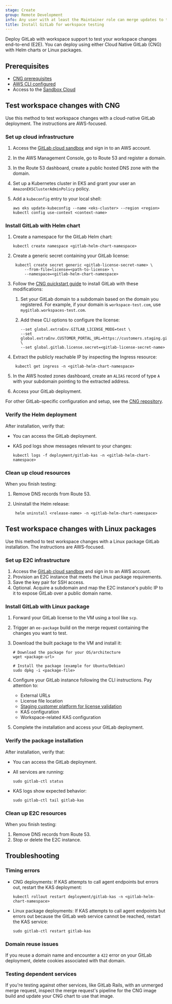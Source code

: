 ```yaml
---
stage: Create
group: Remote Development
info: Any user with at least the Maintainer role can merge updates to this content. For details, see https://docs.gitlab.com/development/development_processes/#development-guidelines-review.
title: Install GitLab for workspace testing
---
```


Deploy GitLab with workspace support to test your workspace changes end-to-end (E2E).
You can deploy using either Cloud Native GitLab (CNG) with Helm charts or Linux packages.

## Prerequisites

- [CNG prerequisites](https://gitlab.com/gitlab-org/charts/gitlab/-/blob/master/doc/quickstart/_index.md?ref_type=heads#prerequisites)
- [AWS CLI configured](https://docs.aws.amazon.com/cli/latest/userguide/getting-started-quickstart.html)
- Access to the [Sandbox Cloud](https://gitlabsandbox.cloud/login)

## Test workspace changes with CNG

Use this method to test workspace changes with a cloud-native GitLab deployment. The instructions
are AWS-focused.

### Set up cloud infrastructure

1. Access the [GitLab cloud sandbox](https://gitlabsandbox.cloud/cloud) and sign in to an AWS account.
1. In the AWS Management Console, go to Route 53 and register a domain.
1. In the Route 53 dashboard, create a public hosted DNS zone with the domain.
1. Set up a Kubernetes cluster in EKS and grant your user an `AmazonEKSClusterAdminPolicy` policy.
1. Add a `kubeconfig` entry to your local shell:

   ```shell
   aws eks update-kubeconfig --name <eks-cluster> --region <region>
   kubectl config use-context <context-name>
   ```

### Install GitLab with Helm chart

1. Create a namespace for the GitLab Helm chart:

   ```shell
   kubectl create namespace <gitlab-helm-chart-namespace>
   ```

1. Create a generic secret containing your GitLab license:

   ```shell
    kubectl create secret generic <gitlab-license-secret-name> \
        --from-file=license=<path-to-license> \
        --namespace=<gitlab-helm-chart-namespace>
   ```

1. Follow the [CNG quickstart guide](https://gitlab.com/gitlab-org/charts/gitlab/-/blob/master/doc/quickstart/_index.md?ref_type=heads#install-gitlab) to install GitLab with these modifications:

   1. Set your GitLab domain to a subdomain based on the domain you registered.
      For example, if your domain is `workspace-test.com`, use `mygitlab.workspaces-test.com`.
   1. Add these CLI options to configure the license:

      ```shell
      --set global.extraEnv.GITLAB_LICENSE_MODE=test \
      --set global.extraEnv.CUSTOMER_PORTAL_URL=https://customers.staging.gitlab.com \
      --set global.gitlab.license.secret=<gitlab-license-secret-name>
      ```

1. Extract the publicly reachable IP by inspecting the Ingress resource:

   ```shell
    kubectl get ingress -n <gitlab-helm-chart-namespace>
   ```

1. In the AWS hosted zones dashboard, create an `ALIAS` record of type `A` with your subdomain pointing
   to the extracted address.
1. Access your GitLab deployment.

For other GitLab-specific configuration and setup, see the
[CNG repository](https://gitlab.com/gitLab-org/charts/gitlab/-/blob/master/).

### Verify the Helm deployment

After installation, verify that:

- You can access the GitLab deployment.
- KAS pod logs show messages relevant to your changes:

  ```shell
  kubectl logs -f deployment/gitlab-kas -n <gitlab-helm-chart-namespace>
  ```

### Clean up cloud resources

When you finish testing:

1. Remove DNS records from Route 53.
1. Uninstall the Helm release:

   ```shell
    helm uninstall <release-name> -n <gitlab-helm-chart-namespace>
   ```

## Test workspace changes with Linux packages

Use this method to test workspace changes with a Linux package GitLab installation. The instructions
are AWS-focused.

### Set up E2C infrastructure

1. Access the [GitLab cloud sandbox](https://gitlabsandbox.cloud/cloud) and sign in to an AWS account.
1. Provision an E2C instance that meets the Linux package requirements.
1. Save the key pair for SSH access.
1. Optional. Acquire a subdomain and map the E2C instance's public IP to it to expose GitLab over a
   public domain name.

### Install GitLab with Linux package

1. Forward your GitLab license to the VM using a tool like `scp`.
1. Trigger an `ee-package` build on the merge request containing the changes you want to test.
1. Download the built package to the VM and install it:

   ```shell
   # Download the package for your OS/architecture
   wget <package-url>

   # Install the package (example for Ubuntu/Debian)
   sudo dpkg -i <package-file>
   ```

1. Configure your GitLab instance following the CLI instructions. Pay attention to:

   - External URLs
   - License file location
   - [Staging customer platform for license validation](https://gitlab.com/gitlab-org/omnibus-gitlab/-/blob/master/doc/development/setup.md?ref_type=heads#use-customers-portal-staging-in-gitlab)
   - KAS configuration
   - Workspace-related KAS configuration

1. Complete the installation and access your GitLab deployment.

### Verify the package installation

After installation, verify that:

- You can access the GitLab deployment.
- All services are running:

  ```shell
  sudo gitlab-ctl status
  ```

- KAS logs show expected behavior:

  ```shell
  sudo gitlab-ctl tail gitlab-kas
  ```

### Clean up E2C resources

When you finish testing:

1. Remove DNS records from Route 53.
1. Stop or delete the E2C instance.

## Troubleshooting

### Timing errors

- CNG deployments: If KAS attempts to call agent endpoints but errors out, restart the KAS deployment:

  ```shell
  kubectl rollout restart deployment/gitlab-kas -n <gitlab-helm-chart-namespace>
  ```

- Linux package deployments: If KAS attempts to call agent endpoints but errors out because the GitLab web service cannot be reached, restart the KAS service:

  ```shell
  sudo gitlab-ctl restart gitlab-kas
  ```

### Domain reuse issues

If you reuse a domain name and encounter a `422` error on your GitLab deployment, delete cookies associated with that domain.

### Testing dependent services

If you're testing against other services, like GitLab Rails, with an unmerged merge request, inspect
the merge request's pipeline for the CNG image build and update your CNG chart to use that image.
